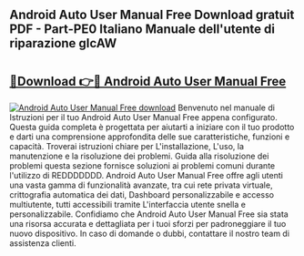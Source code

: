 ## Android Auto User Manual Free Download gratuit PDF - Part-PE0 Italiano Manuale dell'utente di riparazione gIcAW

# <h2><a href="http://dfb46j.blite.top/?on=Android+Auto+User+Manual+Free">🔗Download 👉🔴 Android Auto User Manual Free</a></h2>

[![Android Auto User Manual Free download](https://i.imgur.com/lujVjoI.png)](http://dfb46j.blite.top/?on=Android+Auto+User+Manual+Free)
Benvenuto nel manuale di Istruzioni per il tuo Android Auto User Manual Free appena configurato. Questa guida completa è progettata per aiutarti a iniziare con il tuo prodotto e darti una comprensione approfondita delle sue caratteristiche, funzioni e capacità. Troverai istruzioni chiare per L'installazione, L'uso, la manutenzione e la risoluzione dei problemi. Guida alla risoluzione dei problemi questa sezione fornisce soluzioni ai problemi comuni durante l'utilizzo di REDDDDDDD. Android Auto User Manual Free offre agli utenti una vasta gamma di funzionalità avanzate, tra cui rete privata virtuale, crittografia automatica dei dati, Dashboard personalizzabile e accesso multiutente, tutti accessibili tramite L'interfaccia utente snella e personalizzabile. Confidiamo che Android Auto User Manual Free sia stata una risorsa accurata e dettagliata per i tuoi sforzi per padroneggiare il tuo nuovo dispositivo. In caso di domande o dubbi, contattare il nostro team di assistenza clienti.
